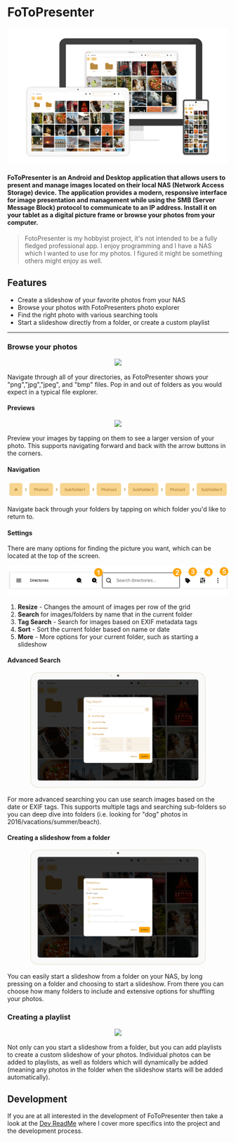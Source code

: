 # FoToPresenter

![fotopresenter](/images/fotopresenter.png)

#### FoToPresenter is an Android and Desktop application that allows users to present and manage images located on their local NAS (Network Access Storage) device. The application provides a modern, responsive interface for image presentation and management while using the SMB (Server Message Block) protocol to communicate to an IP address. Install it on your tablet as a digital picture frame or browse your photos from your computer.

> FotoPresenter is my hobbyist project, it's not intended to be a fully fledged professional app. I enjoy programming and I have a NAS which I wanted to use for my photos. I figured it might be something others might enjoy as well.

## Features

* Create a slideshow of your favorite photos from your NAS
* Browse your photos with FotoPresenters photo explorer
* Find the right photo with various searching tools
* Start a slideshow directly from a folder, or create a custom playlist

***

### Browse your photos

<p align="center">
<img src="/images/directory.png" width="400" /> 
</p>

Navigate through all of your directories, as FotoPresenter shows your "png","jpg","jpeg", and "bmp" files. Pop in and out of folders as you would expect in a typical file explorer.

#### Previews 

<p align="center">
<img src="/images/directory_preview.png" width="400"  /> 
</p>

Preview your images by tapping on them to see a larger version of your photo. This supports navigating forward and back with the arrow buttons in the corners.

#### Navigation

<p align="center">
<img src="/images/navigation_bar.png" /> 
</p>

Navigate back through your folders by tapping on which folder you'd like to return to.

#### Settings

There are many options for finding the picture you want, which can be located at the top of the screen.

<p align="center">
<img src="/images/topbar.png" /> 
</p>

1. **Resize** - Changes the amount of images per row of the grid
2. **Search** for images/folders by name that in the current folder
3. **Tag Search** - Search for images based on EXIF metadata tags
4. **Sort** - Sort the current folder based on name or date
5. **More** - More options for your current folder, such as starting a slideshow

#### Advanced Search

<p align="center">
<img src="/images/metadata_search.png" width="400" /> 
</p>

For more advanced searching you can use search images based on the date or EXIF tags. This supports multiple tags and searching sub-folders so you can deep dive into folders (i.e. looking for "dog" photos in 2016/vacations/summer/beach).

#### Creating a slideshow from a folder

<p align="center">
<img src="/images/slideshow_settings.png" width="400" /> 
</p>

You can easily start a slideshow from a folder on your NAS, by long pressing on a folder and choosing to start a slideshow. From there you can choose how many folders to include and extensive options for shuffling your photos.

### Creating a playlist

<p align="center">
<img src="/images/playlists.gif" width="400" /> 
</p>

Not only can you start a slideshow from a folder, but you can add playlists to create a custom slideshow of your photos. Individual photos can be added to playlists, as well as folders which will dynamically be added (meaning any photos in the folder when the slideshow starts will be added automatically).

## Development

If you are at all interested in the development of FoToPresenter then take a look at the [Dev ReadMe](DEVREADME.md) where I cover more specifics into the project and the development process.
